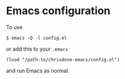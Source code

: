# Emacs configuration

To use

    $ emacs -Q -l config.el

or add this to your `.emacs`

    (load "/path-to/chrisdone-emacs/config.el")

and run Emacs as normal.
